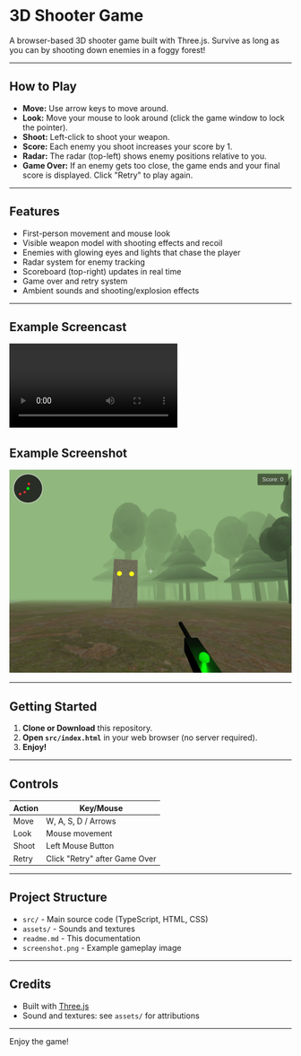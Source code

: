 # 3D Shooter Game

A browser-based 3D shooter game built with Three.js. Survive as long as you can by shooting down enemies in a foggy forest!

---

## How to Play

- **Move:** Use arrow keys to move around.
- **Look:** Move your mouse to look around (click the game window to lock the pointer).
- **Shoot:** Left-click to shoot your weapon.
- **Score:** Each enemy you shoot increases your score by 1.
- **Radar:** The radar (top-left) shows enemy positions relative to you.
- **Game Over:** If an enemy gets too close, the game ends and your final score is displayed. Click "Retry" to play again.

---

## Features

- First-person movement and mouse look
- Visible weapon model with shooting effects and recoil
- Enemies with glowing eyes and lights that chase the player
- Radar system for enemy tracking
- Scoreboard (top-right) updates in real time
- Game over and retry system
- Ambient sounds and shooting/explosion effects

---

## Example Screencast

![Watch Screencast](screencast.mp4)

## Example Screenshot

![Gameplay Screenshot](screenshot.png)

---

## Getting Started

1. **Clone or Download** this repository.
2. **Open `src/index.html`** in your web browser (no server required).
3. **Enjoy!**

---

## Controls

| Action      | Key/Mouse         |
|-------------|-------------------|
| Move        | W, A, S, D / Arrows |
| Look        | Mouse movement    |
| Shoot       | Left Mouse Button |
| Retry       | Click "Retry" after Game Over |

---

## Project Structure

- `src/` - Main source code (TypeScript, HTML, CSS)
- `assets/` - Sounds and textures
- `readme.md` - This documentation
- `screenshot.png` - Example gameplay image

---

## Credits

- Built with [Three.js](https://threejs.org/)
- Sound and textures: see `assets/` for attributions

---

Enjoy the game!
